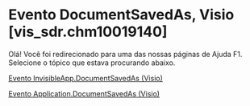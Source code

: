 
# Evento DocumentSavedAs, Visio [vis_sdr.chm10019140]

Olá! Você foi redirecionado para uma das nossas páginas de Ajuda F1. Selecione o tópico que estava procurando abaixo.

[Evento InvisibleApp.DocumentSavedAs (Visio)](http://msdn.microsoft.com/library/facf8648-a0fe-613e-497e-9bb0c6f6e716%28Office.15%29.aspx)

[Evento Application.DocumentSavedAs (Visio)](http://msdn.microsoft.com/library/f03e5fe2-04da-8324-fc0a-be16daf3ad30%28Office.15%29.aspx)

